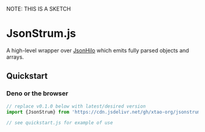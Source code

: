 NOTE: THIS IS A SKETCH

# JsonStrum.js

A high-level wrapper over [JsonHilo](https://github.com/xtao-org/jsonhilo) which emits fully parsed objects and arrays.

## Quickstart

### Deno or the browser

```js
// replace v0.1.0 below with latest/desired version
import {JsonStrum} from 'https://cdn.jsdelivr.net/gh/xtao-org/jsonstrum@v0.1.0/mod.js'

// see quickstart.js for example of use
```